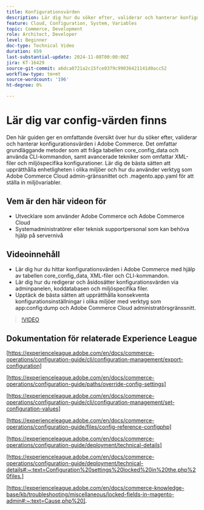 ```yaml
---
title: Konfigurationsvärden
description: Lär dig hur du söker efter, validerar och hanterar konfigurationsvärden i Adobe Commerce med hjälp av core_config_data, XML-filer och admininställningar.
feature: Cloud, Configuration, System, Variables
topic: Commerce, Development
role: Architect, Developer
level: Beginner
doc-type: Technical Video
duration: 659
last-substantial-update: 2024-11-08T00:00:00Z
jira: KT-16429
source-git-commit: a6dca0721a2c15fce0379c99036421141d0acc52
workflow-type: tm+mt
source-wordcount: '196'
ht-degree: 0%

---
```



# Lär dig var config-värden finns

Den här guiden ger en omfattande översikt över hur du söker efter, validerar och hanterar konfigurationsvärden i Adobe Commerce. Det omfattar grundläggande metoder som att fråga tabellen core_config_data och använda CLI-kommandon, samt avancerade tekniker som omfattar XML-filer och miljöspecifika konfigurationer. Lär dig de bästa sätten att upprätthålla enhetligheten i olika miljöer och hur du använder verktyg som Adobe Commerce Cloud admin-gränssnittet och .magento.app.yaml för att ställa in miljövariabler.

## Vem är den här videon för

- Utvecklare som använder Adobe Commerce och Adobe Commerce Cloud
- Systemadministratörer eller teknisk supportpersonal som kan behöva hjälp på servernivå

## Videoinnehåll

- Lär dig hur du hittar konfigurationsvärden i Adobe Commerce med hjälp av tabellen core_config_data, XML-filer och CLI-kommandon.
- Lär dig hur du redigerar och åsidosätter konfigurationsvärden via adminpanelen, koddatabasen och miljöspecifika filer.
- Upptäck de bästa sätten att upprätthålla konsekventa konfigurationsinställningar i olika miljöer med verktyg som app:config:dump och Adobe Commerce Cloud administratörsgränssnitt.

>[!VIDEO](https://video.tv.adobe.com/v/3436458/?learn=on)

## Dokumentation för relaterade Experience League

[https://experienceleague.adobe.com/en/docs/commerce-operations/configuration-guide/cli/configuration-management/export-configuration]

[https://experienceleague.adobe.com/en/docs/commerce-operations/configuration-guide/paths/override-config-settings]

[https://experienceleague.adobe.com/en/docs/commerce-operations/configuration-guide/cli/configuration-management/set-configuration-values]

[https://experienceleague.adobe.com/en/docs/commerce-operations/configuration-guide/files/config-reference-configphp]

[https://experienceleague.adobe.com/en/docs/commerce-operations/configuration-guide/deployment/technical-details]

[https://experienceleague.adobe.com/en/docs/commerce-operations/configuration-guide/deployment/technical-details#:~:text=Configuration%20settings%20locked%20in%20the,php%20files.]

[https://experienceleague.adobe.com/en/docs/commerce-knowledge-base/kb/troubleshooting/miscellaneous/locked-fields-in-magento-admin#:~:text=Cause,php%20].
